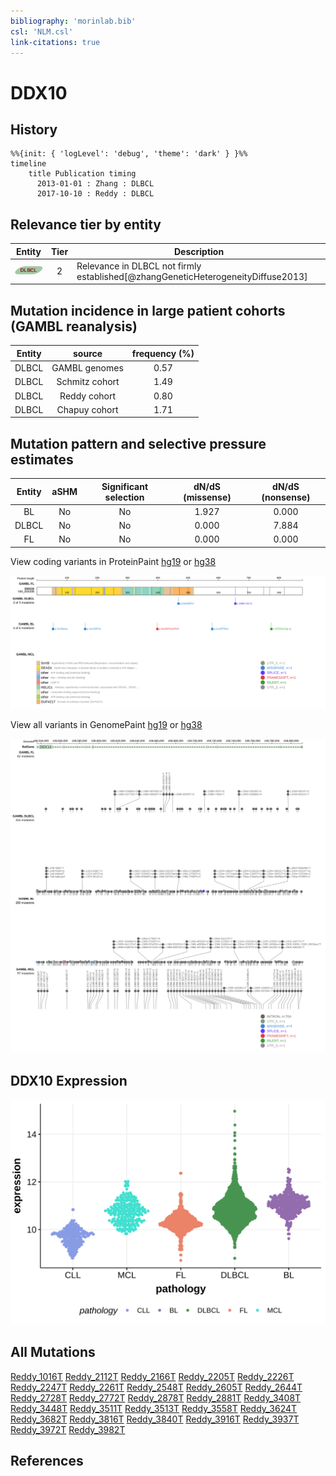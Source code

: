 ```yaml
---
bibliography: 'morinlab.bib'
csl: 'NLM.csl'
link-citations: true
---
```

# DDX10

## History

```mermaid
%%{init: { 'logLevel': 'debug', 'theme': 'dark' } }%%
timeline
    title Publication timing
      2013-01-01 : Zhang : DLBCL
      2017-10-10 : Reddy : DLBCL
```

## Relevance tier by entity

|Entity|Tier|Description                              |
|:------:|:----:|-----------------------------------------|
|![DLBCL](images/icons/DLBCL_tier2.png) |2  |Relevance in DLBCL not firmly established[@zhangGeneticHeterogeneityDiffuse2013]|

## Mutation incidence in large patient cohorts (GAMBL reanalysis)

|Entity|source        |frequency (%)|
|:------:|:--------------:|:-------------:|
|DLBCL |GAMBL genomes |0.57         |
|DLBCL |Schmitz cohort|1.49         |
|DLBCL |Reddy cohort  |0.80         |
|DLBCL |Chapuy cohort |1.71         |

## Mutation pattern and selective pressure estimates

|Entity|aSHM|Significant selection|dN/dS (missense)|dN/dS (nonsense)|
|:------:|:----:|:---------------------:|:----------------:|:----------------:|
|BL    |No  |No                   |1.927           |0.000           |
|DLBCL |No  |No                   |0.000           |7.884           |
|FL    |No  |No                   |0.000           |0.000           |




View coding variants in ProteinPaint [hg19](https://morinlab.github.io/LLMPP/GAMBL/DDX10_protein.html)  or [hg38](https://morinlab.github.io/LLMPP/GAMBL/DDX10_protein_hg38.html)

![](images/proteinpaint/DDX10_NM_004398.svg)

View all variants in GenomePaint [hg19](https://morinlab.github.io/LLMPP/GAMBL/DDX10.html)  or [hg38](https://morinlab.github.io/LLMPP/GAMBL/DDX10_hg38.html)

![](images/proteinpaint/DDX10.svg)

## DDX10 Expression
![](images/gene_expression/DDX10_by_pathology.svg)
<!-- ORIGIN: reddyGeneticFunctionalDrivers2017 -->
<!-- DLBCL: reddyGeneticFunctionalDrivers2017 -->

## All Mutations

[Reddy_1016T](https://www.bcgsc.ca/downloads/morinlab/GAMBL/Reddy/igv_reports/Reddy_1016T.html)
[Reddy_2112T](https://www.bcgsc.ca/downloads/morinlab/GAMBL/Reddy/igv_reports/Reddy_2112T.html)
[Reddy_2166T](https://www.bcgsc.ca/downloads/morinlab/GAMBL/Reddy/igv_reports/Reddy_2166T.html)
[Reddy_2205T](https://www.bcgsc.ca/downloads/morinlab/GAMBL/Reddy/igv_reports/Reddy_2205T.html)
[Reddy_2226T](https://www.bcgsc.ca/downloads/morinlab/GAMBL/Reddy/igv_reports/Reddy_2226T.html)
[Reddy_2247T](https://www.bcgsc.ca/downloads/morinlab/GAMBL/Reddy/igv_reports/Reddy_2247T.html)
[Reddy_2261T](https://www.bcgsc.ca/downloads/morinlab/GAMBL/Reddy/igv_reports/Reddy_2261T.html)
[Reddy_2548T](https://www.bcgsc.ca/downloads/morinlab/GAMBL/Reddy/igv_reports/Reddy_2548T.html)
[Reddy_2605T](https://www.bcgsc.ca/downloads/morinlab/GAMBL/Reddy/igv_reports/Reddy_2605T.html)
[Reddy_2644T](https://www.bcgsc.ca/downloads/morinlab/GAMBL/Reddy/igv_reports/Reddy_2644T.html)
[Reddy_2728T](https://www.bcgsc.ca/downloads/morinlab/GAMBL/Reddy/igv_reports/Reddy_2728T.html)
[Reddy_2772T](https://www.bcgsc.ca/downloads/morinlab/GAMBL/Reddy/igv_reports/Reddy_2772T.html)
[Reddy_2878T](https://www.bcgsc.ca/downloads/morinlab/GAMBL/Reddy/igv_reports/Reddy_2878T.html)
[Reddy_2881T](https://www.bcgsc.ca/downloads/morinlab/GAMBL/Reddy/igv_reports/Reddy_2881T.html)
[Reddy_3408T](https://www.bcgsc.ca/downloads/morinlab/GAMBL/Reddy/igv_reports/Reddy_3408T.html)
[Reddy_3448T](https://www.bcgsc.ca/downloads/morinlab/GAMBL/Reddy/igv_reports/Reddy_3448T.html)
[Reddy_3511T](https://www.bcgsc.ca/downloads/morinlab/GAMBL/Reddy/igv_reports/Reddy_3511T.html)
[Reddy_3513T](https://www.bcgsc.ca/downloads/morinlab/GAMBL/Reddy/igv_reports/Reddy_3513T.html)
[Reddy_3558T](https://www.bcgsc.ca/downloads/morinlab/GAMBL/Reddy/igv_reports/Reddy_3558T.html)
[Reddy_3624T](https://www.bcgsc.ca/downloads/morinlab/GAMBL/Reddy/igv_reports/Reddy_3624T.html)
[Reddy_3682T](https://www.bcgsc.ca/downloads/morinlab/GAMBL/Reddy/igv_reports/Reddy_3682T.html)
[Reddy_3816T](https://www.bcgsc.ca/downloads/morinlab/GAMBL/Reddy/igv_reports/Reddy_3816T.html)
[Reddy_3840T](https://www.bcgsc.ca/downloads/morinlab/GAMBL/Reddy/igv_reports/Reddy_3840T.html)
[Reddy_3916T](https://www.bcgsc.ca/downloads/morinlab/GAMBL/Reddy/igv_reports/Reddy_3916T.html)
[Reddy_3937T](https://www.bcgsc.ca/downloads/morinlab/GAMBL/Reddy/igv_reports/Reddy_3937T.html)
[Reddy_3972T](https://www.bcgsc.ca/downloads/morinlab/GAMBL/Reddy/igv_reports/Reddy_3972T.html)
[Reddy_3982T](https://www.bcgsc.ca/downloads/morinlab/GAMBL/Reddy/igv_reports/Reddy_3982T.html)


## References
